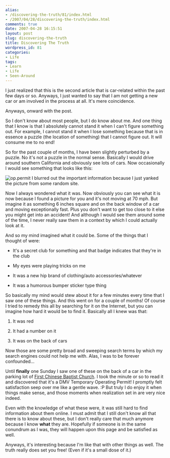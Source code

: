 ```yaml
---
alias:
- /discovering-the-truth/81/index.html
- /2007/04/28/discovering-the-truth/index.html
comments: true
date: 2007-04-28 16:15:51
layout: post
slug: discovering-the-truth
title: Discovering The Truth
wordpress_id: 81
categories:
- Life
tags:
- Learn
- Life
- Seen-Around
---
```


I just realized that this is the second article that is car-related within the past few days or so. Anyways, I just wanted to say that I am not getting a new car or am involved in the process at all. It's mere coincidence.

Anyways, onward with the post.

So I don't know about most people, but I do know about me. And one thing that I know is that I absolutely cannot stand it when I can't figure something out. For example, I cannot stand it when I lose something because that is in essence a puzzle (the location of something) that I cannot figure out. It will consume me to no end!

So for the past couple of months, I have been slightly perturbed by a puzzle. No it's not a puzzle in the normal sense. Basically I would drive around southern California and obviously see lots of cars. Now occasionally I would see something that looks like this:


![op.permit](http://farm1.static.flickr.com/213/473834904_46f6265569_o.jpg)
I blurred out the important information because I just yanked the picture from some random site.


Now I always wondered what it was. Now obviously you can see what it is now because I found a picture for you and it's not moving at 70 mph. But imagine it as something 6 inches square and on the back window of a car and moving exceptionally fast. Plus you don't want to get too close to it else you might get into an accident! And although I would see them around some of the time, I never really saw them in a context by which I could actually look at it.

And so my mind imagined what it could be. Some of the things that I thought of were:



	
  * It's a secret club for something and that badge indicates that they're in the club

	
  * My eyes were playing tricks on me

	
  * It was a new hip brand of clothing/auto accessories/whatever

	
  * It was a humorous bumper sticker type thing


So basically my mind would stew about it for a few minutes every time that I saw one of these things. And this went on for a couple of months! Of course I tried to remedy this all by searching for it on the Internet, but you can imagine how hard it would be to find it. Basically all I knew was that:

	
  1. It was red

	
  2. It had a number on it

	
  3. It was on the back of cars


Now those are some pretty broad and sweeping search terms by which my search engines could not help me with. Alas, I was to be forever confounded...

Until **finally** one Sunday I saw one of these on the back of a car in the parking lot of [First Chinese Baptist Church](http://www.fcbc.org/). I took the minute or so to read it and discovered that it's a DMV Temporary Operating Permit! I promptly felt satisfaction seep over me like a gentle wave. :P But truly I do enjoy it when things make sense, and those moments when realization set in are very nice indeed.

Even with the knowledge of what these were, it was still hard to find information about them online. I must admit that I still don't know all that there is to know about these, but I don't really care that much anymore because I know **what** they are. Hopefully if someone is in the same conundrum as I was, they will happen upon this page and be satisfied as well.

Anyways, it's interesting because I'm like that with other things as well. The truth really does set you free! (Even if it's a small dose of it.)
